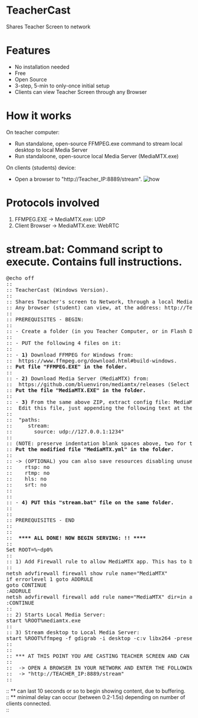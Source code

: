 # TeacherCast
Shares Teacher Screen to network

# Features
- No installation needed
- Free
- Open Source
- 3-step, 5-min to only-once initial setup
- Clients can view Teacher Screen through any Browser
  
# How it works
On teacher computer:
  - Run standalone, open-source FFMPEG.exe command to stream local desktop to local Media Server
  - Run standaloone, open-source local Media Server (MediaMTX.exe)

On clients (students) device:
  - Open a browser to "http://Teacher_IP:8889/stream".
![how](https://github.com/blanes/TeacherCast/assets/3591929/9e5a1afc-0a0f-40e7-8a90-441f4f6ed64b)

# Protocols involved
1) FFMPEG.EXE -> MediaMTX.exe: UDP
2) Client Browser -> MediaMTX.exe: WebRTC


# stream.bat: Command script to execute. Contains full instructions.

<pre>
@echo off  
::  
:: TeacherCast (Windows Version).  
::  
:: Shares Teacher's screen to Network, through a local Media Server.  
:: Any browser (student) can view, at the address: http://Teacher_IP:8889/stream  
::  
:: PREREQUISITES - BEGIN:  
::  
:: - Create a folder (in you Teacher Computer, or in Flash Drive, or in network folder...)  
::   
:: - PUT the following 4 files on it:  
::  
:: - <b>1)</b> Download FFMPEG for Windows from:  
::	https://www.ffmpeg.org/download.html#build-windows.
:: <b>Put file "FFMPEG.EXE" in the folder.</b>
::  
:: - <b>2)</b> Download Media Server (MediaMTX) from:  
::	https://github.com/bluenviron/mediamtx/releases (Select last *Windows_amd64* and unzip)  
:: <b>Put the file "MediaMTX.EXE" in the folder.</b>
::  
:: - <b>3)</b> From the same above ZIP, extract config file: MediaMTX.yml  
::	Edit this file, just appending the following text at the end:  
::
::  "paths:  
::     stream:  
::       source: udp://127.0.0.1:1234"  
::
:: (NOTE: preserve indentation blank spaces above, two for the second line and four for the third, as marked)
:: <b>Put the modified file "MediaMTX.yml" in the folder.</b>
::  
:: -> (OPTIONAL) you can also save resources disabling unused protocols on MediaMTX.yml, setting:  
::    rtsp: no  
::    rtmp: no  
::    hls: no  
::    srt: no  
::   
::  
:: - <b>4) PUT this "stream.bat" file on the same folder.  </b>
::  
::  
:: PREREQUISITES - END  
::  
::  
:: <b> **** ALL DONE! NOW BEGIN SERVING: !! ****  </b>
::  
Set ROOT=%~dp0%  
::  
:: 1) Add Firewall rule to allow MediaMTX app. This has to be executed ELEVATED:  
::  
netsh advfirewall firewall show rule name="MediaMTX"  
if errorlevel 1 goto ADDRULE  
goto CONTINUE  
:ADDRULE  
netsh advfirewall firewall add rule name="MediaMTX" dir=in action=allow program="%~dp0%mediamtx.exe" enable=yes  
:CONTINUE  
::  
:: 2) Starts Local Media Server:  
start %ROOT%mediamtx.exe  
::  
:: 3) Stream desktop to Local Media Server:  
start %ROOT%ffmpeg -f gdigrab -i desktop -c:v libx264 -preset ultrafast -f mpegts udp://127.0.0.1:1234?pkt_size=1316  
::  
::   
:: *** AT THIS POINT YOU ARE CASTING TEACHER SCREEN AND CAN CAPTURE IT FROM BROWSERS: ***  
::  
::	-> OPEN A BROWSER IN YOUR NETWORK AND ENTER THE FOLLOWING URL:  
::	-> "http://TEACHER_IP:8889/stream"  
::
</pre>

::	** can last 10 seconds or so to begin showing content, due to buffering.  
::	** minimal delay can occur (between 0.2-1.5s) depending on number of clients connected.  
::  

